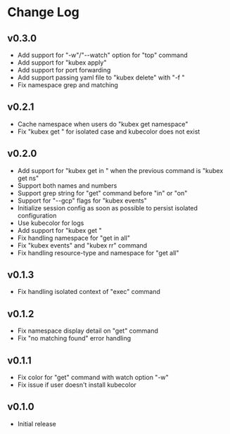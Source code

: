 # Change Log

## v0.3.0

- Add support for "-w"/"--watch" option for "top" command
- Add support for "kubex apply"
- Add support for port forwarding
- Add support passing yaml file to "kubex delete" with "-f <file>"
- Fix namespace grep and matching

## v0.2.1

- Cache namespace when users do "kubex get namespace"
- Fix "kubex get <number>" for isolated case and kubecolor does not exist

## v0.2.0

- Add support for "kubex get <resource-type> in <number>" when the previous command is "kubex get ns"
- Support both names and numbers
- Support grep string for "get" command before "in" or "on"
- Support for "--gcp" flags for "kubex events"
- Initialize session config as soon as possible to persist isolated configuration
- Use kubecolor for logs
- Add support for "kubex get <number>"
- Fix handling namespace for "get <resource-type> in all"
- Fix "kubex events" and "kubex rr" command
- Fix handling resource-type and namespace for "get all"

## v0.1.3

- Fix handling isolated context of "exec" command

## v0.1.2

- Fix namespace display detail on "get" command
- Fix "no matching found" error handling

## v0.1.1

- Fix color for "get" command with watch option "-w"
- Fix issue if user doesn't install kubecolor

## v0.1.0

- Initial release
